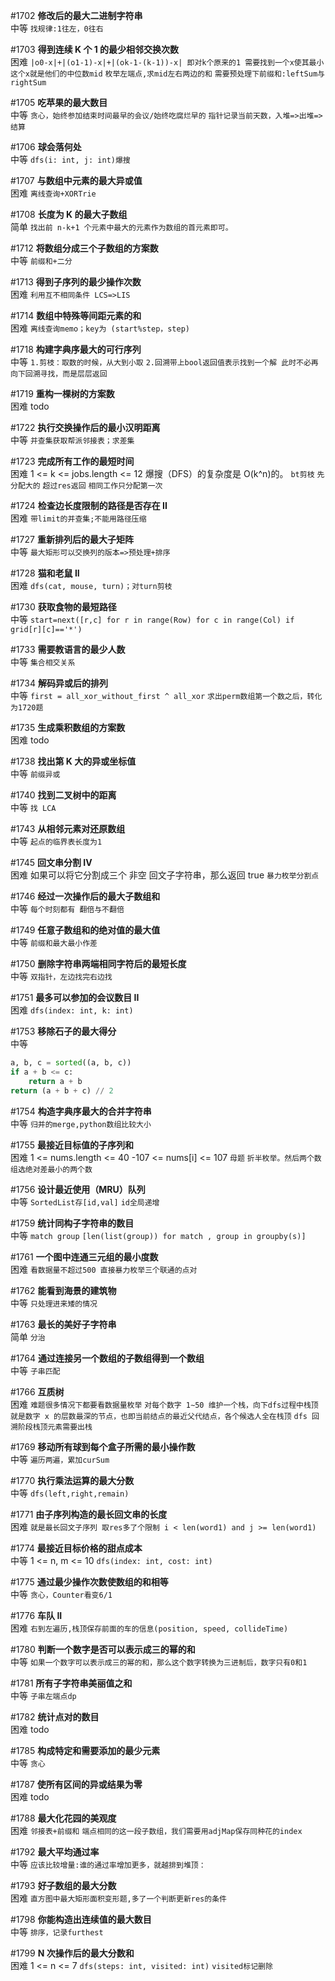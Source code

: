 #1702 **修改后的最大二进制字符串**  
中等
`找规律:1往左，0往右`

#1703 **得到连续 K 个 1 的最少相邻交换次数**  
困难
`|o0-x|+|(o1-1)-x|+|(ok-1-(k-1))-x| 即对k个原来的1 需要找到一个x使其最小 这个x就是他们的中位数mid`
`枚举左端点,求mid左右两边的和`
`需要预处理下前缀和:leftSum与rightSum`

#1705 **吃苹果的最大数目**  
中等
`贪心，始终参加结束时间最早的会议/始终吃腐烂早的`
`指针记录当前天数，入堆=>出堆=>结算`

#1706 **球会落何处**  
中等
`dfs(i: int, j: int)爆搜`

#1707 **与数组中元素的最大异或值**  
困难
`离线查询+XORTrie`

#1708 **长度为 K 的最大子数组**  
简单
`找出前 n-k+1 个元素中最大的元素作为数组的首元素即可。`

#1712 **将数组分成三个子数组的方案数**  
中等
`前缀和+二分`

#1713 **得到子序列的最少操作次数**  
困难
`利用互不相同条件 LCS=>LIS`

#1714 **数组中特殊等间距元素的和**  
困难
`离线查询memo；key为 (start%step，step)`

#1718 **构建字典序最大的可行序列**  
中等
`1.剪枝：取数的时候，从大到小取`
`2.回溯带上bool返回值表示找到一个解 此时不必再向下回溯寻找，而是层层返回`

#1719 **重构一棵树的方案数**  
困难
todo

#1722 **执行交换操作后的最小汉明距离**  
中等
`并查集获取帮派邻接表；求差集`

#1723 **完成所有工作的最短时间**  
困难
1 <= k <= jobs.length <= 12
爆搜（DFS）的复杂度是 O(k^n)的。
`bt剪枝`
`先分配大的`
`超过res返回`
`相同工作只分配第一次`

#1724 **检查边长度限制的路径是否存在 II**  
困难
`带limit的并查集;不能用路径压缩`

#1727 **重新排列后的最大子矩阵**  
中等
`最大矩形可以交换列的版本=>预处理+排序`

#1728 **猫和老鼠 II**  
困难
`dfs(cat, mouse, turn)；对turn剪枝`

#1730 **获取食物的最短路径**  
中等
`start=next([r,c] for r in range(Row) for c in range(Col) if grid[r][c]=='*')`

#1733 **需要教语言的最少人数**  
中等
`集合相交关系`

#1734 **解码异或后的排列**  
中等
`first = all_xor_without_first ^ all_xor`
`求出perm数组第一个数之后，转化为1720题`

#1735 **生成乘积数组的方案数**  
困难
todo

#1738 **找出第 K 大的异或坐标值**  
中等
`前缀异或`

#1740 **找到二叉树中的距离**  
中等
`找 LCA`

#1743 **从相邻元素对还原数组**  
中等
`起点的临界表长度为1`

#1745 **回文串分割 IV**  
困难
如果可以将它分割成三个 非空 回文子字符串，那么返回 true
`暴力枚举分割点`

#1746 **经过一次操作后的最大子数组和**  
中等
`每个时刻都有 翻倍与不翻倍`

#1749 **任意子数组和的绝对值的最大值**  
中等
`前缀和最大最小作差`

#1750 **删除字符串两端相同字符后的最短长度**  
中等
`双指针，左边找完右边找`

#1751 **最多可以参加的会议数目 II**  
困难
`dfs(index: int, k: int)`

#1753 **移除石子的最大得分**  
中等

```Python
a, b, c = sorted((a, b, c))
if a + b <= c:
    return a + b
return (a + b + c) // 2
```

#1754 **构造字典序最大的合并字符串**  
中等
`归并的merge,python数组比较大小`

#1755 **最接近目标值的子序列和**  
困难
1 <= nums.length <= 40
-107 <= nums[i] <= 107
`母题`
`折半枚举。然后两个数组选绝对差最小的两个数`

#1756 **设计最近使用（MRU）队列**  
中等
`SortedList存[id,val]`
`id全局递增`

#1759 **统计同构子字符串的数目**  
中等
`match group`
`[len(list(group)) for match , group in groupby(s)]`

#1761 **一个图中连通三元组的最小度数**  
困难
`看数据量不超过500 直接暴力枚举三个联通的点对`

#1762 **能看到海景的建筑物**  
中等
`只处理进来矮的情况`

#1763 **最长的美好子字符串**  
简单
`分治`

#1764 **通过连接另一个数组的子数组得到一个数组**  
中等
`子串匹配`

#1766 **互质树**  
困难
`难题很多情况下都要看数据量枚举`
`对每个数字 1∼50 维护一个栈，向下dfs过程中栈顶就是数字 x 的层数最深的节点，也即当前结点的最近父代结点，各个候选人全在栈顶`
`dfs 回溯阶段栈顶元素需要出栈`

#1769 **移动所有球到每个盒子所需的最小操作数**  
中等
`遍历两遍，累加curSum`

#1770 **执行乘法运算的最大分数**  
中等
`dfs(left,right,remain)`

#1771 **由子序列构造的最长回文串的长度**  
困难
`就是最长回文子序列 取res多了个限制 i < len(word1) and j >= len(word1)`

#1774 **最接近目标价格的甜点成本**  
中等
1 <= n, m <= 10
`dfs(index: int, cost: int)`

#1775 **通过最少操作次数使数组的和相等**  
中等
`贪心，Counter看变6/1`

#1776 **车队 II**  
困难
`右到左遍历,栈顶保存前面的车的信息(position, speed, collideTime)`

#1780 **判断一个数字是否可以表示成三的幂的和**  
中等
`如果一个数字可以表示成三的幂的和，那么这个数字转换为三进制后，数字只有0和1`

#1781 **所有子字符串美丽值之和**  
中等
`子串左端点dp`

#1782 **统计点对的数目**  
困难
todo

#1785 **构成特定和需要添加的最少元素**  
中等
`贪心`

#1787 **使所有区间的异或结果为零**  
困难
todo

#1788 **最大化花园的美观度**  
困难
`邻接表+前缀和`
`端点相同的这一段子数组，我们需要用adjMap保存同种花的index`

#1792 **最大平均通过率**  
中等
`应该比较增量:谁的通过率增加更多，就越排到堆顶：`

#1793 **好子数组的最大分数**  
困难
`直方图中最大矩形面积变形题,多了一个判断更新res的条件`

#1798 **你能构造出连续值的最大数目**  
中等
`排序，记录furthest`

#1799 **N 次操作后的最大分数和**  
困难
1 <= n <= 7
`dfs(steps: int, visited: int)`
`visited标记删除`
